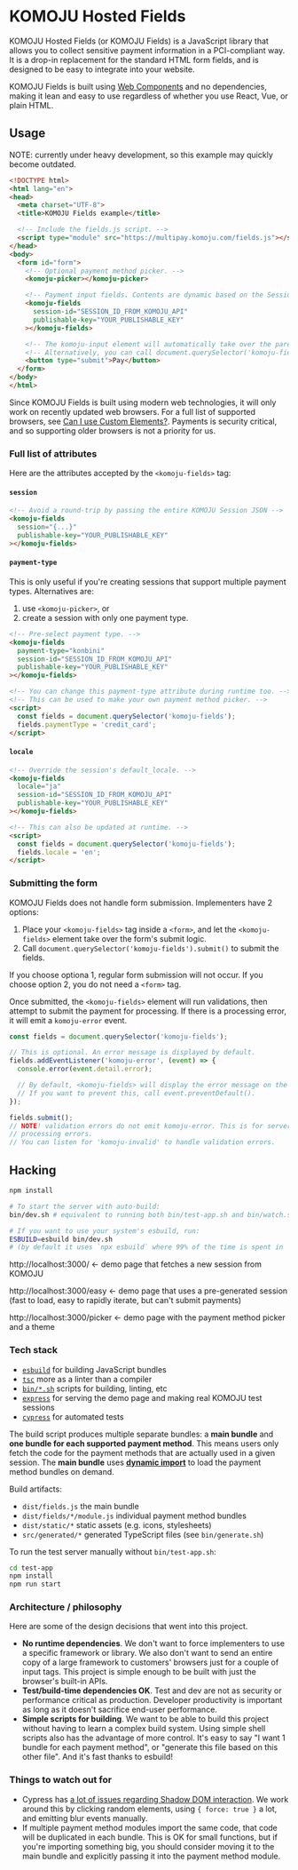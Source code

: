 # KOMOJU Hosted Fields

KOMOJU Hosted Fields (or KOMOJU Fields) is a JavaScript library that allows you to collect sensitive payment information in a PCI-compliant way. It is a drop-in replacement for the standard HTML form fields, and is designed to be easy to integrate into your website.

KOMOJU Fields is built using [Web Components](https://developer.mozilla.org/en-US/docs/Web/Web_Components) and no dependencies, making it lean and easy to use regardless of whether you use React, Vue, or plain HTML.

## Usage

NOTE: currently under heavy development, so this example may quickly become outdated.

```html
<!DOCTYPE html>
<html lang="en">
<head>
  <meta charset="UTF-8">
  <title>KOMOJU Fields example</title>

  <!-- Include the fields.js script. -->
  <script type="module" src="https://multipay.komoju.com/fields.js"></script>
</head>
<body>
  <form id="form">
    <!-- Optional payment method picker. -->
    <komoju-picker></komoju-picker>

    <!-- Payment input fields. Contents are dynamic based on the Session's payment types. -->
    <komoju-fields
      session-id="SESSION_ID_FROM_KOMOJU_API"
      publishable-key="YOUR_PUBLISHABLE_KEY"
    ></komoju-fields>

    <!-- The komoju-input element will automatically take over the parent form submit logic. -->
    <!-- Alternatively, you can call document.querySelector('komoju-fields').submit() to submit. -->
    <button type="submit">Pay</button>
  </form>
</body>
</html>
```

Since KOMOJU Fields is built using modern web technologies, it will only work on recently updated web browsers. For a full list of supported browsers, see [Can I use Custom Elements?](https://caniuse.com/#feat=custom-elementsv1). Payments is security critical, and so supporting older browsers is not a priority for us.

### Full list of attributes

Here are the attributes accepted by the `<komoju-fields>` tag:

#### `session`

```html
<!-- Avoid a round-trip by passing the entire KOMOJU Session JSON -->
<komoju-fields
  session="{...}"
  publishable-key="YOUR_PUBLISHABLE_KEY"
></komoju-fields>
```

#### `payment-type`

This is only useful if you're creating sessions that support multiple payment types. Alternatives are:
1. use `<komoju-picker>`, or
2. create a session with only one payment type.

```html
<!-- Pre-select payment type. -->
<komoju-fields
  payment-type="konbini"
  session-id="SESSION_ID_FROM_KOMOJU_API"
  publishable-key="YOUR_PUBLISHABLE_KEY"
></komoju-fields>

<!-- You can change this payment-type attribute during runtime too. -->
<!-- This can be used to make your own payment method picker. -->
<script>
  const fields = document.querySelector('komoju-fields');
  fields.paymentType = 'credit_card';
</script>
```

#### `locale`

```html
<!-- Override the session's default_locale. -->
<komoju-fields
  locale="ja"
  session-id="SESSION_ID_FROM_KOMOJU_API"
  publishable-key="YOUR_PUBLISHABLE_KEY"
></komoju-fields>

<!-- This can also be updated at runtime. -->
<script>
  const fields = document.querySelector('komoju-fields');
  fields.locale = 'en';
</script>
```

### Submitting the form

KOMOJU Fields does not handle form submission. Implementers have 2 options:
1. Place your `<komoju-fields>` tag inside a `<form>`, and let the `<komoju-fields>` element take over the form's submit logic.
2. Call `document.querySelector('komoju-fields').submit()` to submit the fields.

If you choose optiona 1, regular form submission will not occur.
If you choose option 2, you do not need a `<form>` tag.

Once submitted, the `<komoju-fields>` element will run validations, then attempt to submit the payment for processing. If there is a processing error, it will emit a `komoju-error` event.

```javascript
const fields = document.querySelector('komoju-fields');

// This is optional. An error message is displayed by default.
fields.addEventListener('komoju-error', (event) => {
  console.error(event.detail.error);

  // By default, <komoju-fields> will display the error message on the UI.
  // If you want to prevent this, call event.preventDefault().
});

fields.submit();
// NOTE! validation errors do not emit komoju-error. This is for server-side
// processing errors.
// You can listen for 'komoju-invalid' to handle validation errors.
```

## Hacking

```bash
npm install

# To start the server with auto-build:
bin/dev.sh # equivalent to running both bin/test-app.sh and bin/watch.sh

# If you want to use your system's esbuild, run:
ESBUILD=esbuild bin/dev.sh
# (by default it uses `npx esbuild` where 99% of the time is spent in `npx`!)
```

http://localhost:3000/ <- demo page that fetches a new session from KOMOJU

http://localhost:3000/easy <- demo page that uses a pre-generated session (fast to load, easy to rapidly iterate, but can't submit payments)

http://localhost:3000/picker <- demo page with the payment method picker and a theme

### Tech stack

* [`esbuild`](https://esbuild.github.io/) for building JavaScript bundles
* [`tsc`](https://www.typescriptlang.org/docs/handbook/compiler-options.html) more as a linter than a compiler
* [`bin/*.sh`](https://github.com/degica/komoju-fields/tree/main/bin) scripts for building, linting, etc
* [`express`](https://expressjs.com/) for serving the demo page and making real KOMOJU test sessions
* [`cypress`](https://www.cypress.io/) for automated tests

The build script produces multiple separate bundles: a **main bundle** and **one bundle for each supported payment method**. This means users only fetch the code for the payment methods that are actually used in a given session. The **main bundle** uses [**dynamic import**](https://developer.mozilla.org/en-US/docs/Web/JavaScript/Reference/Operators/import) to load the payment method bundles on demand.

Build artifacts:
* `dist/fields.js` the main bundle
* `dist/fields/*/module.js` individual payment method bundles
* `dist/static/*` static assets (e.g. icons, stylesheets)
* `src/generated/*` generated TypeScript files (see `bin/generate.sh`)

To run the test server manually without `bin/test-app.sh`:
```sh
cd test-app
npm install
npm run start
```

### Architecture / philosophy

Here are some of the design decisions that went into this project.

* **No runtime dependencies**. We don't want to force implementers to use a specific framework or library. We also don't want to send an entire copy of a large framework to customers' browsers just for a couple of input tags. This project is simple enough to be built with just the browser's built-in APIs.
* **Test/build-time dependencies OK**. Test and dev are not as security or performance critical as production. Developer productivity is important as long as it doesn't sacrifice end-user performance.
* **Simple scripts for building**. We want to be able to build this project without having to learn a complex build system. Using simple shell scripts also has the advantage of more control. It's easy to say "I want 1 bundle for each payment method", or "generate this file based on this other file". And it's fast thanks to esbuild!

### Things to watch out for

* Cypress has [a lot of issues regarding Shadow DOM interaction](https://github.com/cypress-io/cypress/issues?q=is%3Aissue+is%3Aopen+label%3A%22topic%3A+shadow+dom%22+). We work around this by clicking random elements, using `{ force: true }` a lot, and emitting blur events manually.
* If multiple payment method modules import the same code, that code will be duplicated in each bundle. This is OK for small functions, but if you're importing something big, you should consider moving it to the main bundle and explicitly passing it into the payment method module.
